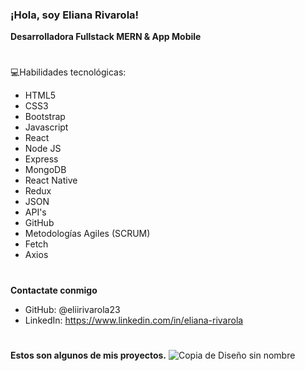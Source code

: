 ### ¡Hola, soy Eliana Rivarola!
 **Desarrolladora Fullstack MERN & App Mobile**
 #
💻Habilidades tecnológicas:
- HTML5
- CSS3
- Bootstrap
- Javascript
- React
- Node JS
- Express
- MongoDB
- React Native
- Redux
- JSON
- API's
- GitHub
- Metodologías Agiles (SCRUM)
- Fetch
- Axios
#
 **Contactate conmigo**
 - GitHub: @eliirivarola23
- LinkedIn: https://www.linkedin.com/in/eliana-rivarola
#
**Estos son algunos de mis proyectos.**
![Copia de Diseño sin nombre](https://user-images.githubusercontent.com/79762693/138212850-771b09b4-f445-43cb-aa01-1e6b31ac3e04.jpg)

